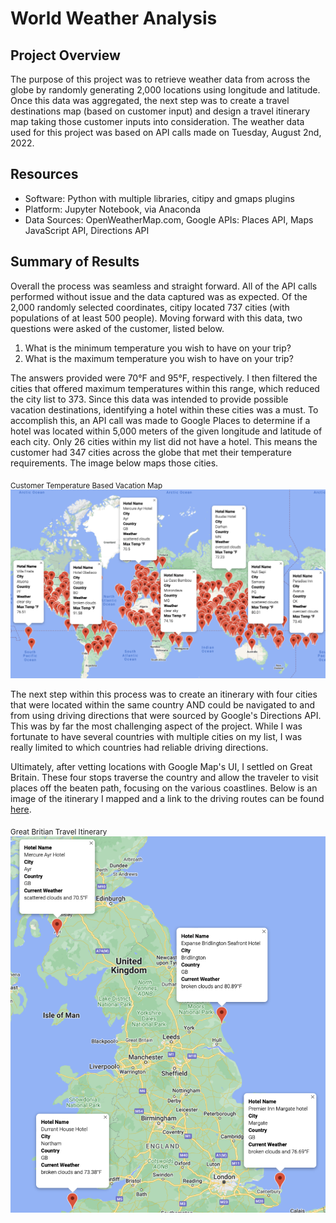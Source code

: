 # World Weather Analysis

## Project Overview
The purpose of this project was to retrieve weather data from across the globe by randomly generating 2,000 locations using longitude and latitude. Once this data was aggregated, the next step was to create a travel destinations map (based on customer input) and design a travel itinerary map taking those customer inputs into consideration. The weather data used for this project was based on API calls made on Tuesday, August 2nd, 2022. 

## Resources
  * Software: Python with multiple libraries, citipy and gmaps plugins
  * Platform: Jupyter Notebook, via Anaconda
  * Data Sources: OpenWeatherMap.com, Google APIs: Places API, Maps JavaScript API, Directions API

## Summary of Results
Overall the process was seamless and straight forward. All of the API calls performed without issue and the data captured was as expected. Of the 2,000 randomly selected coordinates, citipy located 737 cities (with populations of at least 500 people). Moving forward with this data, two questions were asked of the customer, listed below.
  1. What is the minimum temperature you wish to have on your trip?
  2. What is the maximum temperature you wish to have on your trip?

The answers provided were 70°F and 95°F, respectively. I then filtered the cities that offered maximum temperatures within this range, which reduced the city list to 373. Since this data was intended to provide possible vacation destinations, identifying a hotel within these cities was a must. To accomplish this, an API call was made to Google Places to determine if a hotel was located within 5,000 meters of the given longitude and latitude of each city. Only 26 cities within my list did not have a hotel. This means the customer had 347 cities across the globe that met their temperature requirements. The image below maps those cities.

<sub>Customer Temperature Based Vacation Map</sub>
![WeatherPy_vacation_map](https://github.com/Kelfang/World_Weather_Analysis/blob/main/Vacation_Search/WeatherPy_vacation_map.png)

The next step within this process was to create an itinerary with four cities that were located within the same country AND could be navigated to and from using driving directions that were sourced by Google's Directions API. This was by far the most challenging aspect of the project. While I was fortunate to have several countries with multiple cities on my list, I was really limited to which countries had reliable driving directions. 

Ultimately, after vetting locations with Google Map's UI, I settled on Great Britain. These four stops traverse the country and allow the traveler to visit places off the beaten path, focusing on the various coastlines. Below is an image of the itinerary I mapped and a link to the driving routes can be found [here](https://github.com/Kelfang/World_Weather_Analysis/blob/main/Vacation_Itinerary/WeatherPy_travel_map.png).

<sub> Great Britian Travel Itinerary</sub>
![WeatherPy_travel_map_markers](https://github.com/Kelfang/World_Weather_Analysis/blob/main/Vacation_Itinerary/WeatherPy_travel_map_markers.png)


